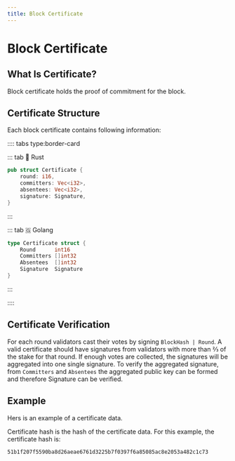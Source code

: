 ```yaml
---
title: Block Certificate
---
```


# Block Certificate

## What Is Certificate?

Block certificate holds the proof of commitment for the block.

## Certificate Structure

Each block certificate contains following information:

:::: tabs type:border-card

::: tab 🦀 Rust

```rust
pub struct Certificate {
    round: i16,
    committers: Vec<i32>,
    absentees: Vec<i32>,
    signature: Signature,
}
```

:::

::: tab 🇬 Golang

```go
type Certificate struct {
    Round      int16
    Committers []int32
    Absentees  []int32
    Signature  Signature
}
```

:::

::::

## Certificate Verification

For each round validators cast their votes by signing `BlockHash | Round`. A valid certificate
should have signatures from validators with more than ⅔ of the stake for that round. If enough votes
are collected, the signatures will be aggregated into one single signature. To verify the aggregated
signature, from `Committers` and `Absentees` the aggregated public key can be formed and therefore
Signature can be verified.

## Example

Hers is an example of a certificate data.

<hexdump bytes="0604040b1726010ba33cf343625e9a4a8fa966045417084608e4cc2eb01b1348ccfbcf9f1e713f56e93a98ccc2a053a4da1b8fcaa5fd0d24" />

Certificate hash is the hash of the certificate data. For this example, the certificate hash is:

```
51b1f207f5590ba8d26aeae6761d3225b7f0397f6a85085ac8e2053a482c1c73
```

